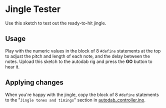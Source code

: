 # Jingle Tester

Use this sketch to test out the ready-to-hit jingle.  

## Usage

Play with the numeric values in the block of 8 `#define` statements at the top to adjust the pitch and length of each note, and the delay between the notes.  Upload this sketch to the autodab rig and press the **GO** button to hear it.

## Applying changes

When you're happy with the jingle, copy the block of 8 `#define` statements to the "`Jingle tones and timings`" section in [autodab_controller.ino](../autodab_controller/autodab_controller.ino).